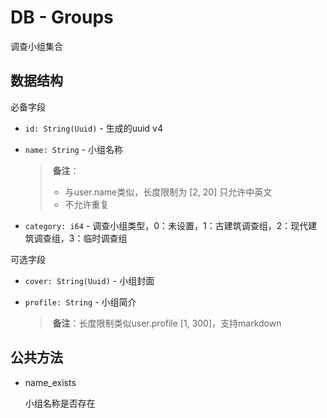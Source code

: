 # DB - Groups

调查小组集合

## 数据结构

必备字段

- `id: String(Uuid)` - 生成的uuid v4

- `name: String` - 小组名称

  > ​	**备注**：
  >
  > - 与user.name类似，长度限制为 [2, 20] 只允许中英文
  > - 不允许重复

- `category: i64` - 调查小组类型，0：未设置，1：古建筑调查组，2：现代建筑调查组，3：临时调查组

可选字段

- `cover: String(Uuid)` - 小组封面

- `profile: String` - 小组简介

  > ​	**备注**：长度限制类似user.profile [1, 300]，支持markdown

## 公共方法

- name_exists

  小组名称是否存在

